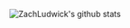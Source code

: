 ![ZachLudwick's github stats](https://github-readme-stats.vercel.app/api?username=zachryanludwick&show_icons=true)
